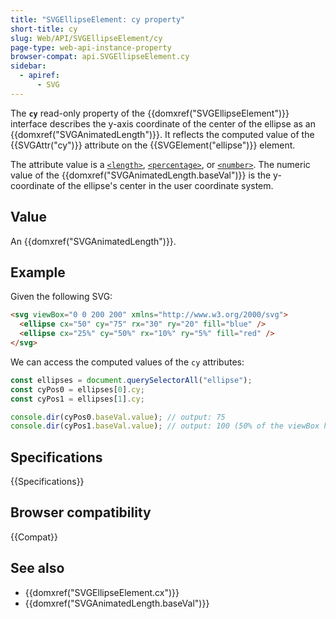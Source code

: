 ```yaml
---
title: "SVGEllipseElement: cy property"
short-title: cy
slug: Web/API/SVGEllipseElement/cy
page-type: web-api-instance-property
browser-compat: api.SVGEllipseElement.cy
sidebar:
  - apiref:
      - SVG
---
```


The **`cy`** read-only property of the {{domxref("SVGEllipseElement")}} interface describes the y-axis coordinate of the center of the ellipse as an {{domxref("SVGAnimatedLength")}}. It reflects the computed value of the {{SVGAttr("cy")}} attribute on the {{SVGElement("ellipse")}} element.

The attribute value is a [`<length>`](/en-US/docs/Web/SVG/Guides/Content_type#length), [`<percentage>`](/en-US/docs/Web/SVG/Guides/Content_type#percentage), or [`<number>`](/en-US/docs/Web/SVG/Guides/Content_type#number). The numeric value of the {{domxref("SVGAnimatedLength.baseVal")}} is the y-coordinate of the ellipse's center in the user coordinate system.

## Value

An {{domxref("SVGAnimatedLength")}}.

## Example

Given the following SVG:

```html
<svg viewBox="0 0 200 200" xmlns="http://www.w3.org/2000/svg">
  <ellipse cx="50" cy="75" rx="30" ry="20" fill="blue" />
  <ellipse cx="25%" cy="50%" rx="10%" ry="5%" fill="red" />
</svg>
```

We can access the computed values of the `cy` attributes:

```js
const ellipses = document.querySelectorAll("ellipse");
const cyPos0 = ellipses[0].cy;
const cyPos1 = ellipses[1].cy;

console.dir(cyPos0.baseVal.value); // output: 75
console.dir(cyPos1.baseVal.value); // output: 100 (50% of the viewBox height, 200)
```

## Specifications

{{Specifications}}

## Browser compatibility

{{Compat}}

## See also

- {{domxref("SVGEllipseElement.cx")}}
- {{domxref("SVGAnimatedLength.baseVal")}}
